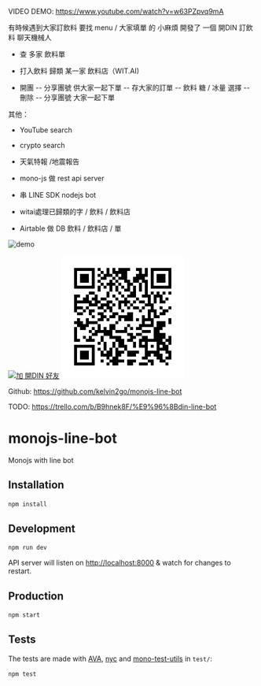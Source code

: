 VIDEO DEMO:
https://www.youtube.com/watch?v=w63PZpvq9mA

有時候遇到大家訂飲料 要找 menu / 大家填單 的 小麻煩
開發了 一個 開DIN 訂飲料 聊天機械人

- 查 多家 飲料單
- 打入飲料 歸類 某一家 飲料店（WIT.AI)

- 開團 
-- 分享團號 供大家一起下單
-- 存大家的訂單
-- 飲料 糖 / 冰量 選擇
-- 刪除
-- 分享團號 大家一起下單

其他： 
- YouTube search
- crypto search 
- 天氣特報 /地震報告

- mono-js 做 rest api server 
- 串 LINE SDK nodejs bot 
- witai處理已歸類的字 / 飲料 / 飲料店
- Airtable 做 DB 飲料 / 飲料店 / 單


![demo](static/din.gif)

[![加 開DIN 好友](https://scdn.line-apps.com/n/line_add_friends/btn/zh-Hant.png)](https://line.me/R/ti/p/%40lnl7301g)
![QRcode](./static/din.png)

Github: https://github.com/kelvin2go/monojs-line-bot

TODO: 
https://trello.com/b/B9hnek8F/%E9%96%8Bdin-line-bot

# monojs-line-bot

Monojs with line bot

## Installation

```bash
npm install
```

## Development

```bash
npm run dev
```

API server will listen on [http://localhost:8000](http://localhost:8000) & watch for changes to restart.

## Production

```bash
npm start
```

## Tests

The tests are made with [AVA](https://github.com/avajs/ava), [nyc](https://github.com/istanbuljs/nyc) and [mono-test-utils](https://github.com/terrajs/mono-test-utils) in `test/`:

```bash
npm test
```
